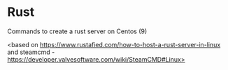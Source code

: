 # Rust
Commands to create a rust server on Centos (9)

<based on https://www.rustafied.com/how-to-host-a-rust-server-in-linux
and steamcmd - https://developer.valvesoftware.com/wiki/SteamCMD#Linux>


